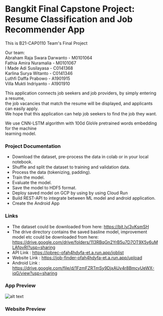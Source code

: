 # Bangkit Final Capstone Project: Resume Classification and Job Recommender App

This is B21-CAP0110 Team's Final Project

Our team: <br />
Abraham Raja Swara Darwanto - M0101064 <br />
Fathia Amira Nuramalia - M0101067 <br />
I Made Adi Susilayasa - C0141368 <br />
Karlina Surya Witanto - C0141346 <br />
Luthfi Daffa Prabowo - A1901915 <br />
Villa Mukti Indriyanto - A1901910 <br />

This application connects job seekers and job providers, by simply entering a resume, <br />
the job vacancies that match the resume will be displayed, and applicants can easily apply. <br />
We hope that this application can help job seekers to find the job they want. <br />

We use CNN-LSTM algorithm with 100d GloVe pretrained words embedding for the machine <br />
learning model.

### Project Documentation <br />
* Download the dataset, pre-process the data in colab or in your local notebook.
* Shuffle and split the dataset to training and validation data.
* Process the data (tokenizing, padding).
* Train the model.
* Evaluate the model.
* Save the model to HDF5 format.
* Deploy saved model on GCP by using by using Cloud Run
* Build REST-API to integrate between ML model and android application.
* Create the Android App

### Links <br />
* The dataset could be downloaded from here: https://bit.ly/3vKsmSH
* The drive directory contains the saved basline model, improvement model  etc could be downloaded from here: https://drive.google.com/drive/folders/113RBqGn2YrB5u7D7OT9X5y6uMLAfpvRI?usp=sharing
* API Link : https://jobrec-ofah4hdyfa-et.a.run.app/joblist
* Website Link : https://job-finder-ofah4hdyfa-et.a.run.app/upload
* Android Link : https://drive.google.com/file/d/1FzmFZRTmSy9DjxAUv4r8BmcyUeWX-iqG/view?usp=sharing

### App Preview <br />
![alt text](https://github.com/vllami/capstone-project/blob/master/app%20preview/all.png?raw=true)

### Website Preview <br />
